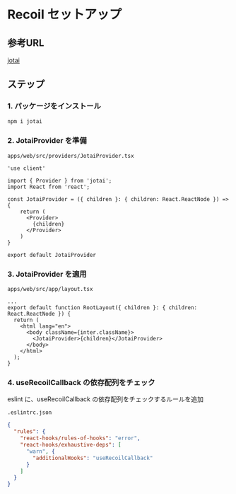 # Recoil セットアップ

## 参考URL

[jotai](https://jotai.org/)

## ステップ

### 1. パッケージをインストール

```bash
npm i jotai
```

### 2. JotaiProvider を準備

`apps/web/src/providers/JotaiProvider.tsx`

```tsx
'use client'

import { Provider } from 'jotai';
import React from 'react';

const JotaiProvider = ({ children }: { children: React.ReactNode }) => {
    return (
      <Provider>
        {children}
      </Provider>
    )
}

export default JotaiProvider
```

### 3. JotaiProvider を適用

`apps/web/src/app/layout.tsx`

```tsx
...
export default function RootLayout({ children }: { children: React.ReactNode }) {
  return (
    <html lang="en">
      <body className={inter.className}>
        <JotaiProvider>{children}</JotaiProvider>
      </body>
    </html>
  );
}
```

### 4. useRecoilCallback の依存配列をチェック

eslint に、useRecoilCallback の依存配列をチェックするルールを追加

`.eslintrc.json`

```json
{
  "rules": {
    "react-hooks/rules-of-hooks": "error",
    "react-hooks/exhaustive-deps": [
      "warn", {
        "additionalHooks": "useRecoilCallback"
      }
    ]
  }
}
```
